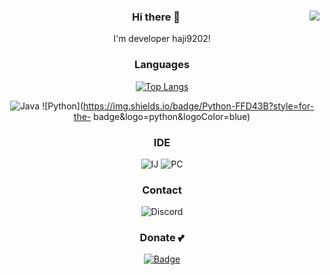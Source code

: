 <div align="center">
  <img align="right" src="https://github-readme-stats.vercel.app/api?username=haji9202&count_private=true"/>
  
 
  
  
  
  
  
  
  
  ### Hi there 👋
  I'm developer haji9202!

  ### Languages
  [![Top Langs](https://github-readme-stats.vercel.app/api/top-langs/?username=haji9202)](https://github.com/anuraghazra/github-readme-stats)

  ![Java](https://img.shields.io/badge/Java-ED8B00?style=for-the-badge&logo=java&logoColor=white) ![Python](https://img.shields.io/badge/Python-FFD43B?style=for-the- badge&logo=python&logoColor=blue)     

  ### IDE
  ![IJ](https://img.shields.io/badge/IntelliJ_IDEA-000000.svg?style=for-the-badge&logo=intellij-idea&logoColor=white) ![PC](https://img.shields.io/badge/PyCharm-000000.svg?&style=for-the-badge&logo=PyCharm&logoColor=white)

  ### Contact
  ![Discord](https://dcbadge.vercel.app/api/shield/687303353650380820?compact=true)

  ### Donate 💕
  [![Badge](https://img.shields.io/badge/Patreon-F96854?style=for-the-badge&logo=patreon&logoColor=white)](https://www.patreon.com/haji9202/)


